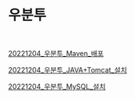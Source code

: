 # 우분투

&nbsp;
&nbsp;

[20221204_우분투_Maven_배포](https://github.com/somnwal/TIL/tree/main/우분투/20221204_우분투_Maven_배포)

[20221204_우분투_JAVA+Tomcat_설치](https://github.com/somnwal/TIL/tree/main/우분투/20221204_우분투_JAVA+Tomcat_설치)

[20221204_우분투_MySQL_설치](https://github.com/somnwal/TIL/tree/main/우분투/20221204_우분투_MySQL_설치)



